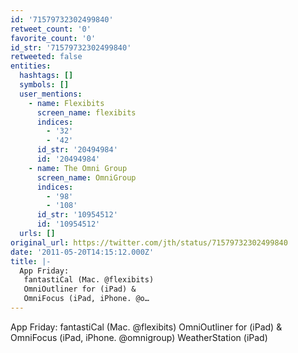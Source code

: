 ```yaml
---
id: '71579732302499840'
retweet_count: '0'
favorite_count: '0'
id_str: '71579732302499840'
retweeted: false
entities:
  hashtags: []
  symbols: []
  user_mentions:
    - name: Flexibits
      screen_name: flexibits
      indices:
        - '32'
        - '42'
      id_str: '20494984'
      id: '20494984'
    - name: The Omni Group
      screen_name: OmniGroup
      indices:
        - '98'
        - '108'
      id_str: '10954512'
      id: '10954512'
  urls: []
original_url: https://twitter.com/jth/status/71579732302499840
date: '2011-05-20T14:15:12.000Z'
title: |-
  App Friday: 
   fantastiCal (Mac. @flexibits) 
   OmniOutliner for (iPad) &
   OmniFocus (iPad, iPhone. @o…
---
```


App Friday: 
 fantastiCal (Mac. @flexibits) 
 OmniOutliner for (iPad) &
 OmniFocus (iPad, iPhone. @omnigroup)
 WeatherStation (iPad)